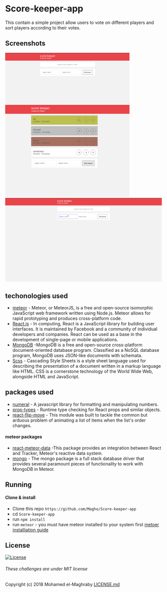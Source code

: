 # Score-keeper-app
This contain a simple project allow users to vote on different players and sort players according to their votes.

## Screenshots

<img src="https://github.com/Magho/Score-keeper-app/blob/master/images/1.png" width="400"> <img src="https://github.com/Magho/Score-keeper-app/blob/master/images/2.png" width="400"> ![Alt Text](https://github.com/Magho/Score-keeper-app/blob/master/images/Peek%202018-09-01%2014-27.gif)

## techonologies used

* [meteor](https://www.meteor.com/) - Meteor, or MeteorJS, is a free and open-source isomorphic JavaScript web framework written using Node.js. Meteor allows for rapid prototyping and produces cross-platform code.
* [React.js](https://reactjs.org/) - In computing, React is a JavaScript library for building user interfaces. It is maintained by Facebook and a community of individual developers and companies. React can be used as a base in the development of single-page or mobile applications.
* [MongoDB](https://www.mongodb.com/) -MongoDB is a free and open-source cross-platform document-oriented database program. Classified as a NoSQL database program, MongoDB uses JSON-like documents with schemata.
* [Scss](https://sass-lang.com/) - Cascading Style Sheets is a style sheet language used for describing the presentation of a document written in a markup language like HTML. CSS is a cornerstone technology of the World Wide Web, alongside HTML and JavaScript.

## packages used

* [numeral](https://www.npmjs.com/package/numeral) - A javascript library for formatting and manipulating numbers.
* [prop-types](https://www.npmjs.com/package/prop-types) - Runtime type checking for React props and similar objects.
* [react-flip-move](https://github.com/joshwcomeau/react-flip-move) - This module was built to tackle the common but arduous problem of animating a list of items when the list's order changes.

#### meteor packages
* [react-meteor-data](https://github.com/meteor/react-packages/tree/devel/packages/react-meteor-data) -This package provides an integration between React and Tracker, Meteor's reactive data system.
* [mongo](https://github.com/meteor/meteor/tree/devel/packages/mongo) - The mongo package is a full stack database driver that provides several paramount pieces of functionality to work with MongoDB in Meteor.

## Running

#### Clone & install

* Clone this repo `https://github.com/Magho/Score-keeper-app`
* cd `Score-keeper-app`
* run `npm install`
* run `meteor` - you must have meteor installed to your system first [metoer installiation guide](https://www.meteor.com/install)

## License 
[![License](http://img.shields.io/:license-mit-blue.svg?style=flat-square)](http://badges.mit-license.org)
###### These challenges are under MIT license
Copyright (c) 2018 Mohamed el-Maghraby
[LICENSE.md](https://github.com/Magho/Score-keeper-app/blob/master/LICENSE)
